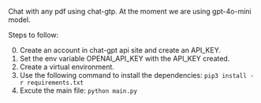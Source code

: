 Chat with any pdf using chat-gtp. At the moment we are using gpt-4o-mini model.

Steps to follow:

0. Create an account in chat-gpt api site and create an API_KEY.
1. Set the env variable OPENAI_API_KEY with the API_KEY created.
2. Create a virtual environment.
3. Use the following command to install the dependencies:
`pip3 install -r requirements.txt`
4. Excute the main file:
`python main.py`
